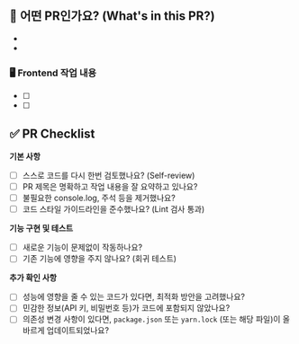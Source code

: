 ## 🧐 어떤 PR인가요? (What's in this PR?)

- 
- 

### 🖥️ Frontend 작업 내용

- [ ]
- [ ]
 
## ✅ PR Checklist

**기본 사항**

- [ ]  스스로 코드를 다시 한번 검토했나요? (Self-review)
- [ ]  PR 제목은 명확하고 작업 내용을 잘 요약하고 있나요?
- [ ]  불필요한 console.log, 주석 등을 제거했나요?
- [ ]  코드 스타일 가이드라인을 준수했나요? (Lint 검사 통과)

**기능 구현 및 테스트**

- [ ]  새로운 기능이 문제없이 작동하나요?
- [ ]  기존 기능에 영향을 주지 않나요? (회귀 테스트)

**추가 확인 사항**

- [ ]  성능에 영향을 줄 수 있는 코드가 있다면, 최적화 방안을 고려했나요?
- [ ]  민감한 정보(API 키, 비밀번호 등)가 코드에 포함되지 않았나요?
- [ ]  의존성 변경 사항이 있다면, `package.json` 또는 `yarn.lock` (또는 해당 파일)이 올바르게 업데이트되었나요?
